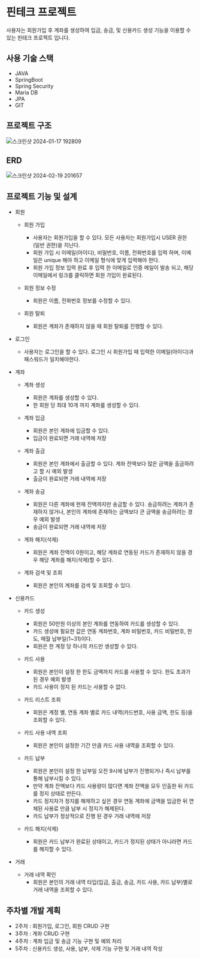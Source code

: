 # 핀테크 프로젝트
사용자는 회원가입 후 계좌를 생성하여 입금, 송금, 및 신용카드 생성 기능을 이용할 수 있는 핀테크 프로젝트 입니다.

## 사용 기술 스택
* JAVA
* SpringBoot
* Spring Security
* Maria DB
* JPA
* GIT

## 프로젝트 구조
![스크린샷 2024-01-17 192809](https://github.com/cjwon0827/fintech_project/assets/83802761/b065025c-fdb8-4c8b-9be0-8a0ae65bdc66)



## ERD
![스크린샷 2024-02-19 201657](https://github.com/cjwon0827/fintech_project/assets/83802761/1f9bdaef-faf4-48aa-9b5d-51e73976badb)




## 프로젝트 기능 및 설계
* 회원
  * 회원 가입
     * 사용자는 회원가입을 할 수 있다. 모든 사용자는 회원가입시 USER 권한 (일반 권한)을 지닌다.
     * 회원 가입 시 이메일(아이디), 비밀번호, 이름, 전화번호를 입력 하며, 이메일은 unique 해야 하고 이메일 형식에 맞게 입력해야 한다.
     * 회원 가입 정보 입력 완료 후 입력 한 이메일로 인증 메일이 발송 되고, 해당 이메일에서 링크를 클릭하면 회원 가입이 완료된다.
       
  * 회원 정보 수정
     * 회원은 이름, 전화번호 정보를 수정할 수 있다.
   
  * 회원 탈퇴
     * 회원은 계좌가 존재하지 않을 때 회원 탈퇴를 진행할 수 있다.
      
* 로그인
  * 사용자는 로그인을 할 수 있다. 로그인 시 회원가입 때 입력한 이메일(아이디)과 패스워드가 일치해야한다.
 
* 계좌
  * 계좌 생성
    * 회원은 계좌를 생성할 수 있다.
    * 한 회원 당 최대 10개 까지 계좌를 생성할 수 있다.

  * 계좌 입금
    * 회원은 본인 계좌에 입금할 수 있다.
    * 입금이 완료되면 거래 내역에 저장
   
  * 계좌 출금
    * 회원은 본인 계좌에서 출금할 수 있다. 계좌 잔액보다 많은 금액을 출금하려고 할 시 예외 발생
    * 출금이 완료되면 거래 내역에 저장
    
  * 계좌 송금
    * 회원은 다른 계좌에 현재 잔액까지만 송금할 수 있다. 송금하려는 계좌가 존재하지 않거나, 본인의 계좌에 존재하는 금액보다 큰 금액을 송금하려는 경우 예외 발생
    * 송금이 완료되면 거래 내역에 저장

  * 계좌 해지(삭제)
    * 회원은 계좌 잔액이 0원이고, 해당 계좌로 연동된 카드가 존재하지 않을 경우 해당 계좌를 해지(삭제)할 수 있다.
   
  * 계좌 검색 및 조회
    * 회원은 본인의 계좌를 검색 및 조회할 수 있다.

* 신용카드
  * 카드 생성
    * 회원은 50만원 이상의 본인 계좌를 연동하여 카드를 생성할 수 있다.
    * 카드 생성에 필요한 값은 연동 계좌번호, 계좌 비밀번호, 카드 비밀번호, 한도, 매월 납부일(1~31)이다.
    * 회원은 한 계정 당 하나의 카드만 생성할 수 있다.

  * 카드 사용
    * 회원은 본인이 설정 한 한도 금액까지 카드를 사용할 수 있다. 한도 초과가 된 경우 예외 발생
    * 카드 사용이 정지 된 카드는 사용할 수 없다.

  * 카드 리스트 조회
    * 회원은 계정 별, 연동 계좌 별로 카드 내역(카드번호, 사용 금액, 한도 등)을 조회할 수 있다.
   
  * 카드 사용 내역 조회
    * 회원은 본인이 설정한 기간 만큼 카드 사용 내역을 조회할 수 있다.

  * 카드 납부
    * 회원은 본인이 설정 한 납부일 오전 9시에 납부가 진행되거나 즉시 납부를 통해 납부시킬 수 있다.
    * 만약 계좌 잔액보다 카드 사용량이 많다면 계좌 잔액을 모두 인출한 뒤 카드를 정지 상태로 만든다.
    * 카드 정지자가 정지를 해제하고 싶은 경우 연동 계좌에 금액을 입금한 뒤 연체된 사용료 만큼 납부 시 정지가 해제된다.
    * 카드 납부가 정상적으로 진행 된 경우 거래 내역에 저장

  * 카드 해지(삭제)
    * 회원은 카드 납부가 완료된 상태이고, 카드가 정지된 상태가 아니라면 카드를 해지할 수 있다.
   
* 거래
  * 거래 내역 확인
    * 회원은 본인의 거래 내역 타입(입금, 출금, 송금, 카드 사용, 카드 납부)별로 거래 내역을 조회할 수 있다.

## 주차별 개발 계획
* 2주차 : 회원가입, 로그인, 회원 CRUD 구현
* 3주차 : 계좌 CRUD 구현
* 4주차 : 계좌 입금 및 송금 기능 구현 및 예외 처리
* 5주차 : 신용카드 생성, 사용, 납부, 삭제 기능 구현 및 거래 내역 작성
